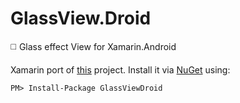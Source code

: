 # GlassView.Droid

:white_medium_square: Glass effect View for Xamarin.Android


Xamarin port of [this](https://github.com/Manabu-GT/GlassView) project. Install it via [NuGet](https://www.nuget.org/packages/GlassViewDroid/1.0.0) using:

```PM> Install-Package GlassViewDroid```

